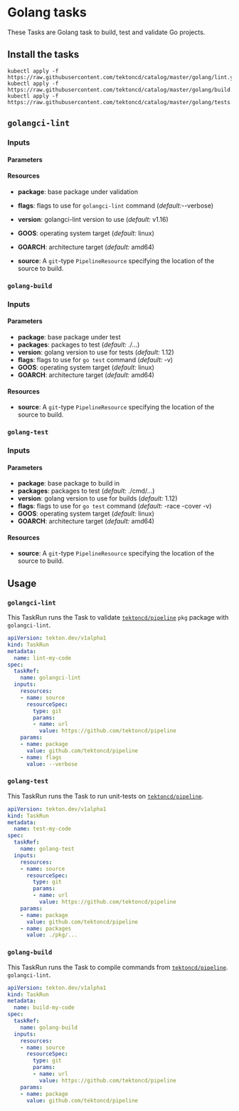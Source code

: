 # Golang tasks

These Tasks are Golang task to build, test and validate Go projects.

## Install the tasks

```
kubectl apply -f https://raw.githubusercontent.com/tektoncd/catalog/master/golang/lint.yaml
kubectl apply -f https://raw.githubusercontent.com/tektoncd/catalog/master/golang/build.yaml
kubectl apply -f https://raw.githubusercontent.com/tektoncd/catalog/master/golang/tests.yaml
```

## `golangci-lint`

### Inputs

#### Parameters

#### Resources

* **package**: base package under validation
* **flags**: flags to use for `golangci-lint` command (_default:_--verbose)
* **version**: golangci-lint version to use (_default:_ v1.16)
* **GOOS**: operating system target (_default:_ linux)
* **GOARCH**: architecture target (_default:_ amd64)

* **source**: A `git`-type `PipelineResource` specifying the location of the
  source to build.

### `golang-build`

### Inputs

#### Parameters

* **package**: base package under test
* **packages**: packages to test (_default:_ ./...)
* **version**: golang version to use for tests (_default:_ 1.12)
* **flags**: flags to use for `go test` command (_default:_ -v)
* **GOOS**: operating system target (_default:_ linux)
* **GOARCH**: architecture target (_default:_ amd64)

#### Resources

* **source**: A `git`-type `PipelineResource` specifying the location of the
  source to build.

### `golang-test`

### Inputs

#### Parameters

* **package**: base package to build in
* **packages**: packages to test (_default:_ ./cmd/...)
* **version**: golang version to use for builds (_default:_ 1.12)
* **flags**: flags to use for `go test` command (_default:_ -race -cover -v)
* **GOOS**: operating system target (_default:_ linux)
* **GOARCH**: architecture target (_default:_ amd64)

#### Resources

* **source**: A `git`-type `PipelineResource` specifying the location of the
  source to build.

## Usage

### `golangci-lint`

This TaskRun runs the Task to validate
[`tektoncd/pipeline`](https://github.com/tektoncd/pipeline) `pkg` package with
`golangci-lint`.

```yaml
apiVersion: tekton.dev/v1alpha1
kind: TaskRun
metadata:
  name: lint-my-code
spec:
  taskRef:
    name: golangci-lint
  inputs:
    resources:
    - name: source
      resourceSpec:
        type: git
        params:
        - name: url
          value: https://github.com/tektoncd/pipeline
    params:
    - name: package
      value: github.com/tektoncd/pipeline
    - name: flags
      value: --verbose
```

### `golang-test`

This TaskRun runs the Task to run unit-tests on
[`tektoncd/pipeline`](https://github.com/tektoncd/pipeline).

```yaml
apiVersion: tekton.dev/v1alpha1
kind: TaskRun
metadata:
  name: test-my-code
spec:
  taskRef:
    name: golang-test
  inputs:
    resources:
    - name: source
      resourceSpec:
        type: git
        params:
        - name: url
          value: https://github.com/tektoncd/pipeline
    params:
    - name: package
      value: github.com/tektoncd/pipeline
    - name: packages
      value: ./pkg/...
```

### `golang-build`

This TaskRun runs the Task to compile commands from
[`tektoncd/pipeline`](https://github.com/tektoncd/pipeline).
`golangci-lint`.

```yaml
apiVersion: tekton.dev/v1alpha1
kind: TaskRun
metadata:
  name: build-my-code
spec:
  taskRef:
    name: golang-build
  inputs:
    resources:
    - name: source
      resourceSpec:
        type: git
        params:
        - name: url
          value: https://github.com/tektoncd/pipeline
    params:
    - name: package
      value: github.com/tektoncd/pipeline
```
